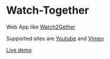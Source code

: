 # Watch-Together

Web App like [Watch2Gether](https://w2g.tv)

Supported sites are [Youtube](https://youtube.com) and [Vimeo](https://vimeo.com)

[Live demo](https://wtogether.herokuapp.com)